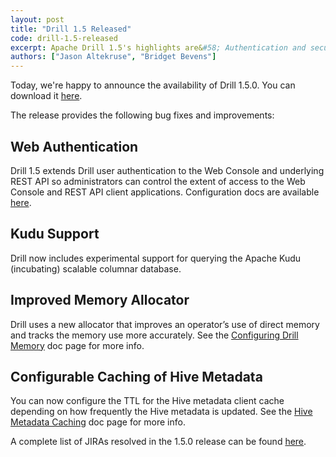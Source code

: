 ```yaml
---
layout: post
title: "Drill 1.5 Released"
code: drill-1.5-released
excerpt: Apache Drill 1.5's highlights are&#58; Authentication and security for the Web interface and REST API, experimental query support for Apache Kudu (incubating), an improved memory allocator, and configurable caching for Hive metadata.
authors: ["Jason Altekruse", "Bridget Bevens"]
---
```


Today, we're happy to announce the availability of Drill 1.5.0. You can download it [here](https://drill.apache.org/download/).

The release provides the following bug fixes and improvements:

## Web Authentication  
Drill 1.5 extends Drill user authentication to the Web Console and underlying REST API so administrators can control the extent of access to the Web Console and REST API client applications. Configuration docs are available [here]({{site.baseurl}}/docs/configuring-web-console-and-rest-api-security/).  

## Kudu Support  
Drill now includes experimental support for querying the Apache Kudu (incubating) scalable columnar database.  

## Improved Memory Allocator  
Drill uses a new allocator that improves an operator’s use of direct memory and tracks the memory use more accurately. See the [Configuring Drill Memory]({{site.baseurl}}/docs/configuring-drill-memory/) doc page for more info.  

## Configurable Caching of Hive Metadata  
You can now configure the TTL for the Hive metadata client cache depending on how frequently the Hive metadata is updated. See the [Hive Metadata Caching]({{site.baseurl}}/docs/hive-metadata-caching/) doc page for more info.

A complete list of JIRAs resolved in the 1.5.0 release can be found [here](https://issues.apache.org/jira/secure/ReleaseNote.jspa?projectId=12313820&version=12332948).
